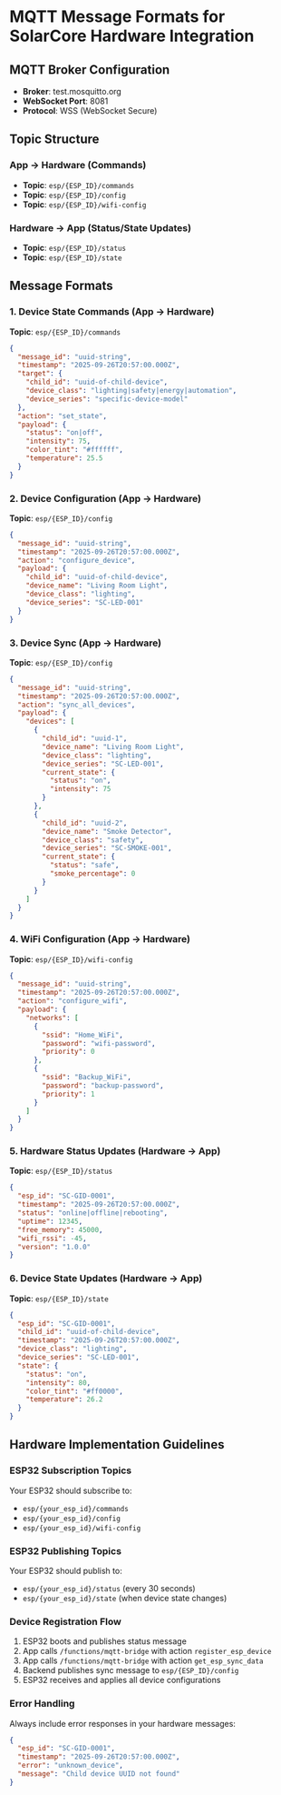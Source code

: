 # MQTT Message Formats for SolarCore Hardware Integration

## MQTT Broker Configuration
- **Broker**: test.mosquitto.org
- **WebSocket Port**: 8081 
- **Protocol**: WSS (WebSocket Secure)

## Topic Structure

### App → Hardware (Commands)
- **Topic**: `esp/{ESP_ID}/commands`
- **Topic**: `esp/{ESP_ID}/config` 
- **Topic**: `esp/{ESP_ID}/wifi-config`

### Hardware → App (Status/State Updates)
- **Topic**: `esp/{ESP_ID}/status`
- **Topic**: `esp/{ESP_ID}/state`

## Message Formats

### 1. Device State Commands (App → Hardware)
**Topic**: `esp/{ESP_ID}/commands`
```json
{
  "message_id": "uuid-string",
  "timestamp": "2025-09-26T20:57:00.000Z",
  "target": {
    "child_id": "uuid-of-child-device",
    "device_class": "lighting|safety|energy|automation",
    "device_series": "specific-device-model"
  },
  "action": "set_state",
  "payload": {
    "status": "on|off",
    "intensity": 75,
    "color_tint": "#ffffff",
    "temperature": 25.5
  }
}
```

### 2. Device Configuration (App → Hardware)
**Topic**: `esp/{ESP_ID}/config`
```json
{
  "message_id": "uuid-string", 
  "timestamp": "2025-09-26T20:57:00.000Z",
  "action": "configure_device",
  "payload": {
    "child_id": "uuid-of-child-device",
    "device_name": "Living Room Light",
    "device_class": "lighting",
    "device_series": "SC-LED-001"
  }
}
```

### 3. Device Sync (App → Hardware)
**Topic**: `esp/{ESP_ID}/config`
```json
{
  "message_id": "uuid-string",
  "timestamp": "2025-09-26T20:57:00.000Z", 
  "action": "sync_all_devices",
  "payload": {
    "devices": [
      {
        "child_id": "uuid-1",
        "device_name": "Living Room Light",
        "device_class": "lighting",
        "device_series": "SC-LED-001",
        "current_state": {
          "status": "on",
          "intensity": 75
        }
      },
      {
        "child_id": "uuid-2", 
        "device_name": "Smoke Detector",
        "device_class": "safety",
        "device_series": "SC-SMOKE-001",
        "current_state": {
          "status": "safe",
          "smoke_percentage": 0
        }
      }
    ]
  }
}
```

### 4. WiFi Configuration (App → Hardware)
**Topic**: `esp/{ESP_ID}/wifi-config`
```json
{
  "message_id": "uuid-string",
  "timestamp": "2025-09-26T20:57:00.000Z",
  "action": "configure_wifi", 
  "payload": {
    "networks": [
      {
        "ssid": "Home_WiFi",
        "password": "wifi-password",
        "priority": 0
      },
      {
        "ssid": "Backup_WiFi",
        "password": "backup-password", 
        "priority": 1
      }
    ]
  }
}
```

### 5. Hardware Status Updates (Hardware → App)
**Topic**: `esp/{ESP_ID}/status`
```json
{
  "esp_id": "SC-GID-0001",
  "timestamp": "2025-09-26T20:57:00.000Z",
  "status": "online|offline|rebooting",
  "uptime": 12345,
  "free_memory": 45000,
  "wifi_rssi": -45,
  "version": "1.0.0"
}
```

### 6. Device State Updates (Hardware → App)
**Topic**: `esp/{ESP_ID}/state`
```json
{
  "esp_id": "SC-GID-0001",
  "child_id": "uuid-of-child-device",
  "timestamp": "2025-09-26T20:57:00.000Z",
  "device_class": "lighting",
  "device_series": "SC-LED-001", 
  "state": {
    "status": "on",
    "intensity": 80,
    "color_tint": "#ff0000",
    "temperature": 26.2
  }
}
```

## Hardware Implementation Guidelines

### ESP32 Subscription Topics
Your ESP32 should subscribe to:
- `esp/{your_esp_id}/commands`
- `esp/{your_esp_id}/config`
- `esp/{your_esp_id}/wifi-config`

### ESP32 Publishing Topics
Your ESP32 should publish to:
- `esp/{your_esp_id}/status` (every 30 seconds)
- `esp/{your_esp_id}/state` (when device state changes)

### Device Registration Flow
1. ESP32 boots and publishes status message
2. App calls `/functions/mqtt-bridge` with action `register_esp_device`
3. App calls `/functions/mqtt-bridge` with action `get_esp_sync_data` 
4. Backend publishes sync message to `esp/{ESP_ID}/config`
5. ESP32 receives and applies all device configurations

### Error Handling
Always include error responses in your hardware messages:
```json
{
  "esp_id": "SC-GID-0001",
  "timestamp": "2025-09-26T20:57:00.000Z",
  "error": "unknown_device",
  "message": "Child device UUID not found"
}
```